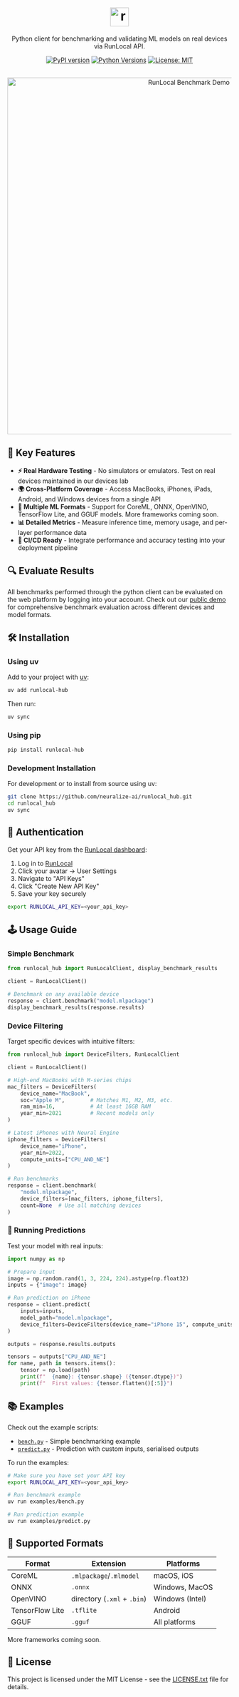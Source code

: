 <h1 align="center">
    <a href="https://runlocal.ai">
        <picture>
            <source media="(prefers-color-scheme: dark)" srcset="./assets/logo_dark_mode.svg">
            <source media="(prefers-color-scheme: light)" srcset="./assets/logo_light_mode.svg">
            <img alt="runlocal_hub Logo" src="./assets/logo_dark_mode.svg.svg" height="42" style="max-width: 100%;">
        </picture>
    </a>
</h1>

<p align="center">
    Python client for benchmarking and validating ML models on real devices via RunLocal API.
</p>

<p align="center">
    <a href="https://pypi.org/project/runlocal-hub/"><img src="https://img.shields.io/pypi/v/runlocal_hub?label=PyPI%20version" alt="PyPI version"></a>
    <a href="https://pypi.org/project/runlocal-hub/"><img src="https://img.shields.io/pypi/pyversions/runlocal-hub.svg" alt="Python Versions"></a>
    <a href="https://opensource.org/licenses/MIT"><img src="https://img.shields.io/badge/License-MIT-yellow.svg" alt="License: MIT"></a>
</p>

<br/>

<div align="center">
  <img src="./assets/benchmark.gif" alt="RunLocal Benchmark Demo" width="800">
</div>

## 🎯 Key Features

- **⚡ Real Hardware Testing** - No simulators or emulators. Test on real devices maintained in our devices lab
- **🌍 Cross-Platform Coverage** - Access MacBooks, iPhones, iPads, Android, and Windows devices from a single API
- **🔧 Multiple ML Formats** - Support for CoreML, ONNX, OpenVINO, TensorFlow Lite, and GGUF models. More frameworks coming soon.
- **📊 Detailed Metrics** - Measure inference time, memory usage, and per-layer performance data
- **🚦 CI/CD Ready** - Integrate performance and accuracy testing into your deployment pipeline

## 🔍 Evaluate Results

All benchmarks performed through the python client can be evaluated on the web platform by logging into your account.
Check out our [public demo](https://edgemeter.runlocal.ai/public/pipelines) for comprehensive benchmark evaluation across different devices and model formats.

## 🛠 Installation

### Using uv

Add to your project with [uv](https://github.com/astral-sh/uv):

```bash
uv add runlocal-hub
```

Then run:

```bash
uv sync
```

### Using pip

```bash
pip install runlocal-hub
```

### Development Installation

For development or to install from source using uv:

```bash
git clone https://github.com/neuralize-ai/runlocal_hub.git
cd runlocal_hub
uv sync
```

## 🔑 Authentication

Get your API key from the [RunLocal dashboard](https://edgemeter.runlocal.ai):

1. Log in to [RunLocal](https://edgemeter.runlocal.ai)
2. Click your avatar → User Settings
3. Navigate to "API Keys"
4. Click "Create New API Key"
5. Save your key securely

```bash
export RUNLOCAL_API_KEY=<your_api_key>
```

## 🕹 Usage Guide

### Simple Benchmark

```python
from runlocal_hub import RunLocalClient, display_benchmark_results

client = RunLocalClient()

# Benchmark on any available device
response = client.benchmark("model.mlpackage")
display_benchmark_results(response.results)
```

### Device Filtering

Target specific devices with intuitive filters:

```python
from runlocal_hub import DeviceFilters, RunLocalClient

client = RunLocalClient()

# High-end MacBooks with M-series chips
mac_filters = DeviceFilters(
    device_name="MacBook",
    soc="Apple M",        # Matches M1, M2, M3, etc.
    ram_min=16,           # At least 16GB RAM
    year_min=2021         # Recent models only
)

# Latest iPhones with Neural Engine
iphone_filters = DeviceFilters(
    device_name="iPhone",
    year_min=2022,
    compute_units=["CPU_AND_NE"]
)

# Run benchmarks
response = client.benchmark(
    "model.mlpackage",
    device_filters=[mac_filters, iphone_filters],
    count=None  # Use all matching devices
)
```

### 🧮 Running Predictions

Test your model with real inputs:

```python
import numpy as np

# Prepare input
image = np.random.rand(1, 3, 224, 224).astype(np.float32)
inputs = {"image": image}

# Run prediction on iPhone
response = client.predict(
    inputs=inputs,
    model_path="model.mlpackage",
    device_filters=DeviceFilters(device_name="iPhone 15", compute_units=["CPU_AND_NE"])
)

outputs = response.results.outputs

tensors = outputs["CPU_AND_NE"]
for name, path in tensors.items():
    tensor = np.load(path)
    print(f"  {name}: {tensor.shape} ({tensor.dtype})")
    print(f"  First values: {tensor.flatten()[:5]}")
```

## 📚 Examples

Check out the example scripts:

- [`bench.py`](./examples/bench.py) - Simple benchmarking example
- [`predict.py`](./examples/predict.py) - Prediction with custom inputs, serialised outputs

To run the examples:

```bash
# Make sure you have set your API key
export RUNLOCAL_API_KEY=<your_api_key>

# Run benchmark example
uv run examples/bench.py

# Run prediction example
uv run examples/predict.py
```

## 💠 Supported Formats

| Format          | Extension                   | Platforms       |
| --------------- | --------------------------- | --------------- |
| CoreML          | `.mlpackage`/`.mlmodel`     | macOS, iOS      |
| ONNX            | `.onnx`                     | Windows, MacOS  |
| OpenVINO        | directory (`.xml` + `.bin`) | Windows (Intel) |
| TensorFlow Lite | `.tflite`                   | Android         |
| GGUF            | `.gguf`                     | All platforms   |

More frameworks coming soon.

## 📜 License

This project is licensed under the MIT License - see the [LICENSE.txt](LICENSE.txt) file for details.
